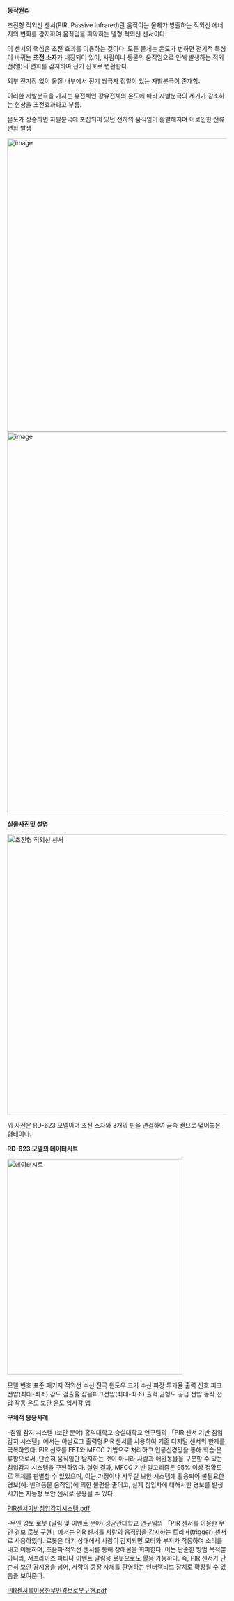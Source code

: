 **동작원리**  

초전형 적외선 센서(PIR, Passive Infrared)란 움직이는 물체가 방출하는 적외선 에너지의 변화를 감지하여 움직임을 파악하는 열형 적외선 센서이다.

이 센서의 핵심은 초전 효과를 이용하는 것이다. 모든 물체는 온도가 변하면 전기적 특성이 바뀌는 **초전 소자**가 내장되어 있어, 사람이나 동물의 움직임으로 인해 발생하는 적외선(열)의 변화를 감지하여 전기 신호로 변환한다.

외부 전기장 없이 물질 내부에서 전기 쌍극자 정렬이 있는 자발분극이 존재함.

이러한 자발분극을 가지는 유전체인 강유전체의 온도에 따라 자발분극의 세기가 감소하는 현상을 초전효과라고 부름.

온도가 상승하면 자발분극에 포집되어 있던 전하의 움직임이 활발해지며 이로인한 전류변화 발생

<img width="733" height="673" alt="image" src="https://github.com/user-attachments/assets/74a7335f-dfff-4968-8d04-45f70e8585f1" />

<img width="954" height="874" alt="image" src="https://github.com/user-attachments/assets/598eda2e-2a28-44e0-bee8-f6dffb93d666" />







































**실물사진및 설명**

<img width="620" height="642" alt="초전형 적외선 센서" src="https://github.com/user-attachments/assets/a561ffe9-9bd7-45e3-9a30-558479057f53" />


위 사진은 RD-623 모델이며 초전 소자와 3개의 핀을 연결하여 금속 캔으로 덮어놓은 형태이다.
























**RD-623 모델의 데이터시트**

<img width="402" height="494" alt="데이터시트" src="https://github.com/user-attachments/assets/e8d8103a-6d30-4773-8042-a7e214ecb829" />

  모델 번호
  표준 패키지
  적외선 수신 전극
  윈도우 크기
  수신 파장
  투과율
  출력 신호 피크전압(최대-최소)
  감도
  검출율
  잡음피크전압(최대-최소)
  출력 균형도
  공급 전압
  동작 전압
  작동 온도
  보관 온도
  입사각 맵

**구체적 응용사례**


-침입 감지 시스템 (보안 분야)
홍익대학교·숭실대학교 연구팀의 「PIR 센서 기반 침입감지 시스템」에서는 아날로그 출력형 PIR 센서를 사용하여 기존 디지털 센서의 한계를 극복하였다. PIR 신호를 FFT와 MFCC 기법으로 처리하고 인공신경망을 통해 학습·분류함으로써, 단순히 움직임만 탐지하는 것이 아니라 사람과 애완동물을 구분할 수 있는 침입감지 시스템을 구현하였다. 실험 결과, MFCC 기반 알고리즘은 95% 이상 정확도로 객체를 판별할 수 있었으며, 이는 가정이나 사무실 보안 시스템에 활용되어 불필요한 경보(예: 반려동물 움직임)에 의한 불편을 줄이고, 실제 침입자에 대해서만 경보를 발생시키는 지능형 보안 센서로 응용될 수 있다. 

[PIR센서기반침입감지시스템.pdf](https://github.com/user-attachments/files/22397269/PIR.pdf)



-무인 경보 로봇 (알림 및 이벤트 분야)
성균관대학교 연구팀의 「PIR 센서를 이용한 무인 경보 로봇 구현」에서는 PIR 센서를 사람의 움직임을 감지하는 트리거(trigger) 센서로 사용하였다. 로봇은 대기 상태에서 사람이 감지되면 모터와 부저가 작동하여 소리를 내고 이동하며, 초음파·적외선 센서를 통해 장애물을 회피한다. 이는 단순한 방범 목적뿐 아니라, 서프라이즈 파티나 이벤트 알림용 로봇으로도 활용 가능하다. 즉, PIR 센서가 단순히 보안 감지용을 넘어, 사람의 등장 자체를 환영하는 인터랙티브 장치로 확장될 수 있음을 보여준다.

[PIR센서를이용한무인경보로봇구현.pdf](https://github.com/user-attachments/files/22397270/PIR.pdf)





























